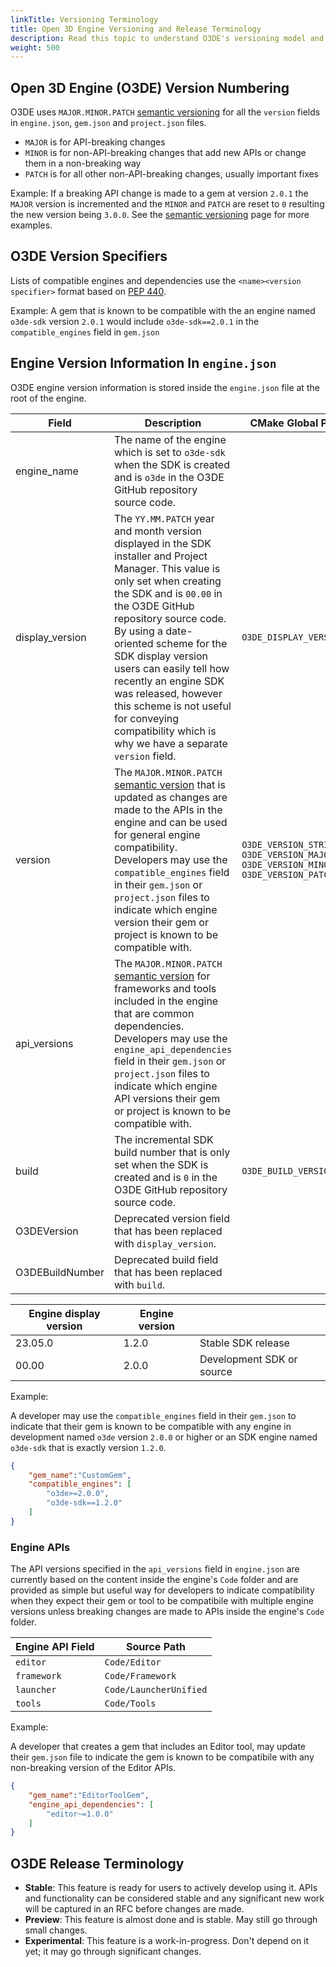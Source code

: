 ```yaml
---
linkTitle: Versioning Terminology
title: Open 3D Engine Versioning and Release Terminology
description: Read this topic to understand O3DE's versioning model and release terminology
weight: 500
---
```


## Open 3D Engine (O3DE) Version Numbering

O3DE uses `MAJOR.MINOR.PATCH` [semantic versioning](https://semver.org/) for all the `version` fields in `engine.json`, `gem.json` and `project.json` files.  

- `MAJOR` is for API-breaking changes
- `MINOR` is for non-API-breaking changes that add new APIs or change them in a non-breaking way
- `PATCH` is for all other non-API-breaking changes, usually important fixes

Example: If a breaking API change is made to a gem at version `2.0.1` the `MAJOR` version is incremented and the `MINOR` and `PATCH` are reset to `0` resulting the new version being `3.0.0`.  See the [semantic versioning](https://semver.org/) page for more examples. 

## O3DE Version Specifiers 

Lists of compatible engines and dependencies use the `<name><version specifier>` format based on [PEP 440](https://peps.python.org/pep-0440/#version-specifiers).

Example: A gem that is known to be compatible with the an engine named `o3de-sdk` version `2.0.1` would include `o3de-sdk==2.0.1` in the `compatible_engines` field in `gem.json`


## Engine Version Information In `engine.json` 

O3DE engine version information is stored inside the `engine.json` file at the root of the engine.   


| Field | Description |  CMake Global Properties |
|---------------------|------------------------|------------------------|
| engine_name | The name of the engine which is set to `o3de-sdk` when the SDK is created and is `o3de` in the O3DE GitHub repository source code. | | 
| display_version | The `YY.MM.PATCH` year and month version displayed in the SDK installer and Project Manager. This value is only set when creating the SDK and is `00.00` in the O3DE GitHub repository source code. By using a date-oriented scheme for the SDK display version users can easily tell how recently an engine SDK was released, however this scheme is not useful for conveying compatibility which is why we have a separate `version` field.  | `O3DE_DISPLAY_VERSION_STRING` |
| version | The `MAJOR.MINOR.PATCH` [semantic version](https://semver.org/) that is updated as changes are made to the APIs in the engine and can be used for general engine compatibility. Developers may use the `compatible_engines` field in their `gem.json` or `project.json` files to indicate which engine version their gem or project is known to be compatible with. | `O3DE_VERSION_STRING` `O3DE_VERSION_MAJOR` `O3DE_VERSION_MINOR` `O3DE_VERSION_PATCH`|
| api_versions | The `MAJOR.MINOR.PATCH` [semantic version](https://semver.org/) for frameworks and tools included in the engine that are common dependencies. Developers may use the `engine_api_dependencies` field in their `gem.json` or `project.json` files to indicate which engine API versions their gem or project is known to be compatible with. | |
| build | The incremental SDK build number that is only set when the SDK is created and is `0` in the O3DE GitHub repository source code. | `O3DE_BUILD_VERSION` |
| O3DEVersion | Deprecated version field that has been replaced with `display_version`. |
| O3DEBuildNumber | Deprecated build field that has been replaced with `build`. |



| Engine display version | Engine version |  |
|---------------------|------------------------|------------------------|
| 23.05.0   | 1.2.0              | Stable SDK release |
| 00.00 | 2.0.0                  | Development SDK or source |

Example:

A developer may use the `compatible_engines` field in their `gem.json` to indicate that their gem is known to be compatible with any engine in development named `o3de` version `2.0.0` or higher or an SDK engine named `o3de-sdk` that is exactly version `1.2.0`.
```json
{
    "gem_name":"CustomGem",
    "compatible_engines": [
        "o3de>=2.0.0",
        "o3de-sdk==1.2.0"
    ]
}
```


### Engine APIs

The API versions specified in the `api_versions` field in `engine.json` are currently based on the content inside the engine's `Code` folder and are provided as simple but useful way for developers to indicate compatibility when they expect their gem or tool to be compatibile with multiple engine versions unless breaking changes are made to APIs inside the engine's `Code` folder.

| Engine API Field| Source Path |
|---------------------|------------------------|
| `editor` | `Code/Editor` |
| `framework` | `Code/Framework` |
| `launcher` | `Code/LauncherUnified` |
| `tools` | `Code/Tools` |

Example:

A developer that creates a gem that includes an Editor tool, may update their `gem.json` file to indicate the gem is known to be compatibile with any non-breaking version of the Editor APIs.
```json
{
    "gem_name":"EditorToolGem",
    "engine_api_dependencies": [
        "editor~=1.0.0"
    ]
}
```

## O3DE Release Terminology

* **Stable**: This feature is ready for users to actively develop using it. APIs and functionality can be considered stable and any significant new work will be captured in an RFC before changes are made.
* **Preview**: This feature is almost done and is stable. May still go through small changes.
* **Experimental**: This feature is a work-in-progress. Don't depend on it yet; it may go through significant changes.

